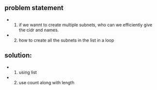 
## problem statement
* 1. if we wannt to create multiple subnets, who can we efficiently give the cidr and names.

* 2. how to create all the subnets in the list in a loop 

## solution:
* 1. using list 
* 2. use count along with length 